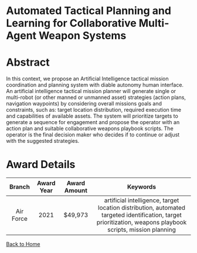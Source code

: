 
Automated Tactical Planning and Learning for Collaborative Multi-Agent Weapon Systems
=====================================================================================

# Abstract


In this context, we propose an Artificial Intelligence tactical mission coordination and planning system with diable autonomy human interface. An artificial intelligence tactical mission planner will generate single or multi-robot (or other manned or unmanned asset) strategies (action plans, navigation waypoints) by considering overall missions goals and constraints, such as: target location distribution, required execution time and capabilities of available assets. The system will prioritize targets to generate a sequence for engagement and propose the operator with an action plan and suitable collaborative weapons playbook scripts. The operator is the final decision maker who decides if to continue or adjust with the suggested strategies.  

# Award Details

|Branch|Award Year|Award Amount|Keywords|
| :---: | :---: | :---: | :---: |
|Air Force|2021|$49,973|artificial intelligence, target location distribution, automated targeted identification, target prioritization, weapons playbook scripts, mission planning|
  
  


[Back to Home](https://github.com/chrischow/dod_sbir_awards/DJ/#1602)